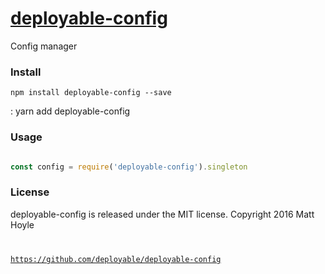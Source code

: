 # [deployable-config](https://github.com/deployable/deployable-config)

Config manager

### Install
 
    npm install deployable-config --save

  :  yarn add deployable-config

### Usage

```javascript

const config = require('deployable-config').singleton

```

### License

deployable-config is released under the MIT license.
Copyright 2016 Matt Hoyle <code at deployable.co>

https://github.com/deployable/deployable-config

